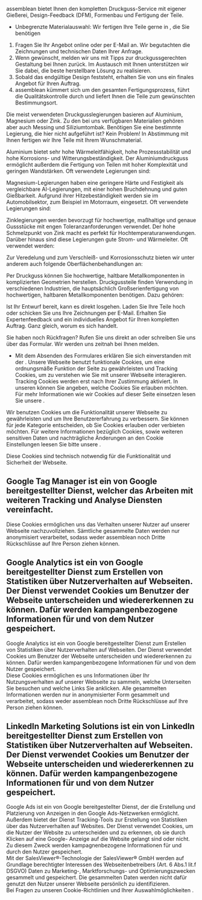 assemblean bietet Ihnen den kompletten Druckguss-Service mit eigener Gießerei,
Design-Feedback (DFM), Formenbau und Fertigung der Teile.

  * Unbegrenzte Materialauswahl: Wir fertigen Ihre Teile gerne in , die Sie benötigen

  1. Fragen Sie Ihr Angebot online oder per E-Mail an. Wir begutachten die Zeichnungen und technischen Daten Ihrer Anfrage.
  2. Wenn gewünscht, melden wir uns mit Tipps zur druckgussgerechten Gestaltung bei Ihnen zurück. Im Austausch mit Ihnen unterstützen wir Sie dabei, die beste herstellbare Lösung zu realisieren.
  3. Sobald das endgültige Design feststeht, erhalten Sie von uns ein finales Angebot für Ihren Auftrag.
  4. assemblean kümmert sich um den gesamten Fertigungsprozess, führt die Qualitätskontrolle durch und liefert Ihnen die Teile zum gewünschten Bestimmungsort.

Die meist verwendeten Druckgusslegierungen basieren auf Aluminium, Magnesium
oder Zink. Zu den bei uns verfügbaren Materialien gehören aber auch Messing und
Siliziumtombak. Benötigen Sie eine bestimmte Legierung, die hier nicht
aufgeführt ist? Kein Problem! In Abstimmung mit Ihnen fertigen wir Ihre Teile
mit Ihrem Wunschmaterial.

Aluminium bietet sehr hohe Wärmeleitfähigkeit, hohe Prozessstabilität und hohe
Korrosions- und Witterungsbeständigkeit. Der Aluminiumdruckguss ermöglicht
außerdem die Fertigung von Teilen mit hoher Komplexität und geringen
Wandstärken. Oft verwendete Legierungen sind:

Magnesium-Legierungen haben eine geringere Härte und Festigkeit als
vergleichbare AI-Legierungen, mit einer hohen Bruchdehnung und guten
Gießbarkeit. Aufgrund ihrer Hitzebeständigkeit werden sie im Automobilsektor,
zum Beispiel im Motorraum, eingesetzt. Oft verwendete Legierungen sind:

Zinklegierungen werden bevorzugt für hochwertige, maßhaltige und genaue
Gussstücke mit engen Toleranzanforderungen verwendet. Der hohe Schmelzpunkt von
Zink macht es perfekt für Hochtemperaturanwendungen. Darüber hinaus sind diese
Legierungen gute Strom- und Wärmeleiter. Oft verwendet werden:

Zur Veredelung und zum Verschleiß- und Korrosionsschutz bieten wir unter anderem
auch folgende Oberflächenbehandlungen an:

Per Druckguss können Sie hochwertige, haltbare Metallkomponenten in
komplizierten Geometrien herstellen. Druckgussteile finden Verwendung in
verschiedenen Industrien, die hauptsächlich Großserienfertigung von
hochwertigen, haltbaren Metallkomponenten benötigen. Dazu gehören:

Ist Ihr Entwurf bereit, kann es direkt losgehen. Laden Sie Ihre Teile hoch oder
schicken Sie uns Ihre Zeichnungen per E-Mail. Erhalten Sie Expertenfeedback und
ein individuelles Angebot für Ihren kompletten Auftrag. Ganz gleich, worum es
sich handelt.

Sie haben noch Rückfragen? Rufen Sie uns direkt an oder schreiben Sie uns über
das Formular. Wir werden uns zeitnah bei Ihnen melden.

* Mit dem Absenden des Formulares erklären Sie sich einverstanden mit der .
Unsere Webseite benutzt funktionale Cookies, um eine ordnungsmäße Funktion der
Seite zu gewährleisten und Tracking Cookies, um zu verstehen wie Sie mit unserer
Webseite interagieren. Tracking Cookies werden erst nach Ihrer Zustimmung
aktiviert. In unseren können Sie angeben, welche Cookies Sie erlauben möchten.
Für mehr Informationen wie wir Cookies auf dieser Seite einsetzen lesen Sie
unsere .

Wir benutzen Cookies um die Funktionalität unserer Webseite zu gewährleisten und
um Ihre Benutzererfahrung zu verbessern. Sie können für jede Kategorie
entscheiden, ob Sie Cookies erlauben oder verbieten möchten. Für weitere
Informationen bezüglich Cookies, sowie weiteren sensitiven Daten und
nachträgliche Änderungen an den Cookie Einstellungen leesen Sie bitte unsere .

Diese Cookies sind technisch notwendig für die Funktionalität und Sicherheit der
Webseite.

Google Tag Manager ist ein von Google bereitgestellter Dienst, welcher das
Arbeiten mit weiteren Tracking und Analyse Diensten vereinfacht.  
---  
Diese Cookies ermöglichen uns das Verhalten unserer Nutzer auf unserer Webseite
nachzuvollziehen. Sämtliche gesammelte Daten werden nur anonymisiert
verarbeitet, sodass weder assemblean noch Dritte Rückschlüsse auf Ihre Person
ziehen können.

Google Analytics ist ein von Google bereitgestellter Dienst zum Erstellen von
Statistiken über Nutzerverhalten auf Webseiten. Der Dienst verwendet Cookies um
Benutzer der Webseite unterscheiden und wiedererkennen zu können. Dafür werden
kampangenbezogene Informationen für und von dem Nutzer gespeichert.  
---  
Google Analytics ist ein von Google bereitgestellter Dienst zum Erstellen von
Statistiken über Nutzerverhalten auf Webseiten. Der Dienst verwendet Cookies um
Benutzer der Webseite unterscheiden und wiedererkennen zu können. Dafür werden
kampangenbezogene Informationen für und von dem Nutzer gespeichert.  
Diese Cookies ermöglichen es uns Informationen über Ihr Nutzungsverhalten auf
unserer Webseite zu sammeln, welche Unterseiten Sie besuchen und welche Links
Sie anklicken. Alle gesammelten Informationen werden nur in anonymisierter Form
gesammelt und verarbeitet, sodass weder assemblean noch Dritte Rückschlüsse auf
Ihre Person ziehen können.

LinkedIn Marketing Solutions ist ein von LinkedIn bereitgestellter Dienst zum
Erstellen von Statistiken über Nutzerverhalten auf Webseiten. Der Dienst
verwendet Cookies um Benutzer der Webseite unterscheiden und wiedererkennen zu
können. Dafür werden kampangenbezogene Informationen für und von dem Nutzer
gespeichert.  
---  
Google Ads ist ein von Google bereitgestellter Dienst, der die Erstellung und
Platzierung von Anzeigen in den Google Ads-Netzwerken ermöglicht. Außerdem
bietet der Dienst Tracking-Tools zur Erstellung von Statistiken über das
Nutzerverhalten auf Websites. Der Dienst verwendet Cookies, um die Nutzer der
Website zu unterscheiden und zu erkennen, ob sie durch Klicken auf eine Google-
Anzeige auf die Website gelangt sind oder nicht. Zu diesem Zweck werden
kampagnenbezogene Informationen für und durch den Nutzer gespeichert.  
Mit der SalesViewer®-Technologie der SalesViewer® GmbH werden auf Grundlage
berechtigter Interessen des Webseitenbetreibers (Art. 6 Abs.1 lit.f DSGVO) Daten
zu Marketing-, Marktforschungs- und Optimierungszwecken gesammelt und
gespeichert. Die gesammelten Daten werden nicht dafür genutzt den Nutzer unserer
Webseite persönlich zu identifizieren.  
Bei Fragen zu unseren Cookie-Richtlinien und Ihrer Auswahlmöglichkeiten .


